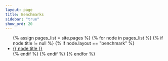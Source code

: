 ```yaml
---
layout: page
title: Benchmarks
sidebar: "true"
show_ord: 20
---
```


<ul>
	{% assign pages_list = site.pages %}
    	{% for node in pages_list %}
      	{% if node.title != null %}
        	{% if node.layout == "benchmark" %}
          		<li><a target="_blank" href="{{ node.url }}">{{ node.title }}</a></li>
        	{% endif %}
      	{% endif %}
    {% endfor %}
</ul>
